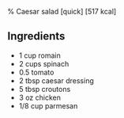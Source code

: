 % Caesar salad [quick] [517 kcal]

## Ingredients

- 1 cup romain
- 2 cups spinach
- 0.5 tomato
- 2 tbsp caesar dressing
- 5 tbsp croutons
- 3 oz chicken 
- 1/8 cup parmesan 